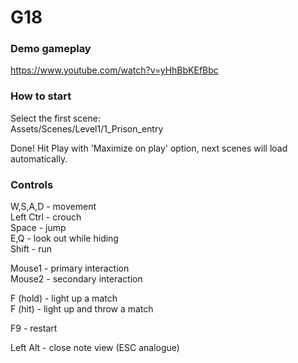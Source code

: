 # G18

### Demo gameplay
https://www.youtube.com/watch?v=yHhBbKEfBbc

### How to start

Select the first scene:<br />
Assets/Scenes/Level1/1_Prison_entry<br />

Done! Hit Play with 'Maximize on play' option, next scenes will load automatically.<br />

### Controls

W,S,A,D - movement<br />
Left Ctrl - crouch<br />
Space - jump<br />
E,Q - look out while hiding<br />
Shift - run<br />

Mouse1 - primary interaction<br />
Mouse2 - secondary interaction<br />

F (hold) - light up a match<br />
F (hit) -  light up and throw a match<br />

F9 - restart

Left Alt - close note view (ESC analogue)
